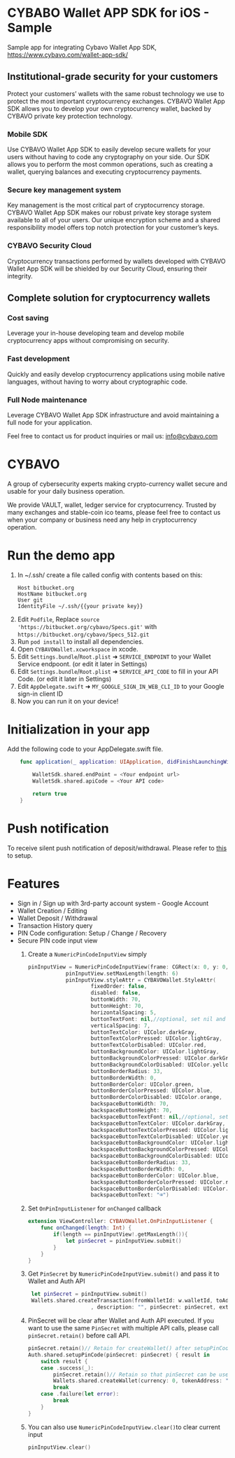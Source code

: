 # CYBABO Wallet APP SDK for iOS - Sample

Sample app for integrating Cybavo Wallet App SDK, https://www.cybavo.com/wallet-app-sdk/

## Institutional-grade security for your customers

Protect your customers’ wallets with the same robust technology we use to protect the most important cryptocurrency exchanges. CYBAVO Wallet App SDK allows you to develop your own cryptocurrency wallet, backed by CYBAVO private key protection technology.

### Mobile SDK
Use CYBAVO Wallet App SDK to easily develop secure wallets for your users without having to code any cryptography on your side. Our SDK allows you to perform the most common operations, such as creating a wallet, querying balances and executing cryptocurrency payments.

### Secure key management system
Key management is the most critical part of cryptocurrency storage. CYBAVO Wallet App SDK makes our robust private key storage system available to all of your users. Our unique encryption scheme and a shared responsibility model offers top notch protection for your customer’s keys.

### CYBAVO Security Cloud
Cryptocurrency transactions performed by wallets developed with CYBAVO Wallet App SDK will be shielded by our Security Cloud, ensuring their integrity.

## Complete solution for cryptocurrency wallets

### Cost saving
Leverage your in-house developing team and develop mobile cryptocurrency apps without compromising on security.

### Fast development
Quickly and easily develop cryptocurrency applications using mobile native languages, without having to worry about cryptographic code.

### Full Node maintenance
Leverage CYBAVO Wallet App SDK infrastructure and avoid maintaining a full node for your application.

Feel free to contact us for product inquiries or mail us: info@cybavo.com

# CYBAVO

A group of cybersecurity experts making crypto-currency wallet secure and usable for your daily business operation.

We provide VAULT, wallet, ledger service for cryptocurrency. Trusted by many exchanges and stable-coin ico teams, please feel free to contact us when your company or business need any help in cryptocurrency operation.

# Run the demo app
1. In ~/.ssh/ create a file called config with contents based on this:
    ```
    Host bitbucket.org
    HostName bitbucket.org
    User git
    IdentityFile ~/.ssh/{{your private key}}
    ```
2. Edit `Podfile`, Replace `source 'https://bitbucket.org/cybavo/Specs.git'` with
  `https://bitbucket.org/cybavo/Specs_512.git`
3. Run ```pod install``` to install all dependencies.
4. Open ```CYBAVOWallet.xcworkspace``` in xcode.
5. Edit `Settings.bundle`/`Root.plist` ➜ `SERVICE_ENDPOINT` to your Wallet Service endpoont. (or edit it later in Settings)
6. Edit `Settings.bundle`/`Root.plist` ➜ `SERVICE_API_CODE` to fill in your API Code. (or edit it later in Settings)
7. Edit `AppDelegate.swift` ➜ `MY_GOOGLE_SIGN_IN_WEB_CLI_ID` to your Google sign-in client ID
8. Now you can run it on your device!

# Initialization in your app
Add the following code to your AppDelegate.swift file.
```swift
    func application(_ application: UIApplication, didFinishLaunchingWithOptions launchOptions: [UIApplication.LaunchOptionsKey: Any]?) -> Bool {
       
        WalletSdk.shared.endPoint = <Your endpoint url>
        WalletSdk.shared.apiCode = <Your API code>

        return true
    }
```    
# Push notification
To receive silent push notification of deposit/withdrawal. Please refer to [this](docs/PushNotification.md) to setup.

# Features
- Sign in / Sign up with 3rd-party account system - Google Account
- Wallet Creation / Editing
- Wallet Deposit / Withdrawal
- Transaction History query
- PIN Code configuration: Setup / Change / Recovery
- Secure PIN code input view
    1. Create a `NumericPinCodeInputView` simply
        ```swift
        pinInputView = NumericPinCodeInputView(frame: CGRect(x: 0, y: 0, width: 250, height: 400))
                    pinInputView.setMaxLength(length: 6)
                    pinInputView.styleAttr = CYBAVOWallet.StyleAttr(
                            fixedOrder: false,
                            disabled: false,
                            buttonWidth: 70,
                            buttonHeight: 70,
                            horizontalSpacing: 5,
                            buttonTextFont: nil,//optional, set nil and text size will be calculated according to button size
                            verticalSpacing: 7,
                            buttonTextColor: UIColor.darkGray,
                            buttonTextColorPressed: UIColor.lightGray,
                            buttonTextColorDisabled: UIColor.red,
                            buttonBackgroundColor: UIColor.lightGray,
                            buttonBackgroundColorPressed: UIColor.darkGray,
                            buttonBackgroundColorDisabled: UIColor.yellow,
                            buttonBorderRadius: 33,
                            buttonBorderWidth: 0,
                            buttonBorderColor: UIColor.green,
                            buttonBorderColorPressed: UIColor.blue,
                            buttonBorderColorDisabled: UIColor.orange,
                            backspaceButtonWidth: 70,
                            backspaceButtonHeight: 70,
                            backspaceButtonTextFont: nil,//optional, set nil and text size will be calculated according to button size
                            backspaceButtonTextColor: UIColor.darkGray,
                            backspaceButtonTextColorPressed: UIColor.lightGray,
                            backspaceButtonTextColorDisabled: UIColor.yellow,
                            backspaceButtonBackgroundColor: UIColor.lightGray,
                            backspaceButtonBackgroundColorPressed: UIColor.darkGray,
                            backspaceButtonBackgroundColorDisabled: UIColor.red,
                            backspaceButtonBorderRadius: 33,
                            backspaceButtonBorderWidth: 0,
                            backspaceButtonBorderColor: UIColor.blue,
                            backspaceButtonBorderColorPressed: UIColor.red,
                            backspaceButtonBorderColorDisabled: UIColor.black,
                            backspaceButtonText: "⌫")
        ```

    2. Set `OnPinInputListener` for `onChanged` callback

        ```swift
        extension ViewController: CYBAVOWallet.OnPinInputListener {
            func onChanged(length: Int) {
                if(length == pinInputView!.getMaxLength()){
                    let pinSecret = pinInputView.submit()
                }
            }
        }
        ```
    3. Get `PinSecret` by `NumericPinCodeInputView.submit()` and pass it to Wallet and Auth API
        ```swift
         let pinSecret = pinInputView.submit()
         Wallets.shared.createTransaction(fromWalletId: w.walletId, toAddress: toAddress, amount: amount, transactionFee: ""
                            , description: "", pinSecret: pinSecret, extras:  extras) { result in }
        ```
    4. PinSecret will be clear after Wallet and Auth API executed.
         If you want to use the same `PinSecret` with multiple API calls,
         please call `pinSecret.retain()` before call API.
        ```swift
        pinSecret.retain()// Retain for createWallet() after setupPinCode()
        Auth.shared.setupPinCode(pinSecret: pinSecret) { result in
            switch result {
            case .success(_):
                pinSecret.retain()// Retain so that pinSecret can be used after createWallet()
                Wallets.shared.createWallet(currency: 0, tokenAddress: "", parentWalletId: 0, name: "BTC", pinSecret: pinSecret) {result in}
                break
            case .failure(let error):
                break
            }
        }
        ```
    5. You can also use `NumericPinCodeInputView.clear()`to clear current input
        ```swift
        pinInputView.clear()
        ```
